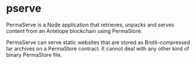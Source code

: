 # pserve
PermaServe is a Node application that retrieves, unpacks and serves content from an Antelope blockchain using PermaStore.

PermaServe can serve static websites that are stored as Brotli-compressed tar archives on a PermaStore contract. It cannot deal with any other kind of binary PermaStore file.
